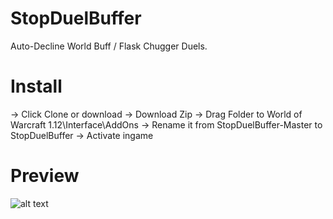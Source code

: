 # StopDuelBuffer
Auto-Decline World Buff / Flask Chugger Duels.

# Install
-> Click Clone or download
-> Download Zip
-> Drag Folder to World of Warcraft 1.12\Interface\AddOns
-> Rename it from StopDuelBuffer-Master to StopDuelBuffer
-> Activate ingame

# Preview
![alt text](https://i.imgur.com/Sshkd4n.jpg)
